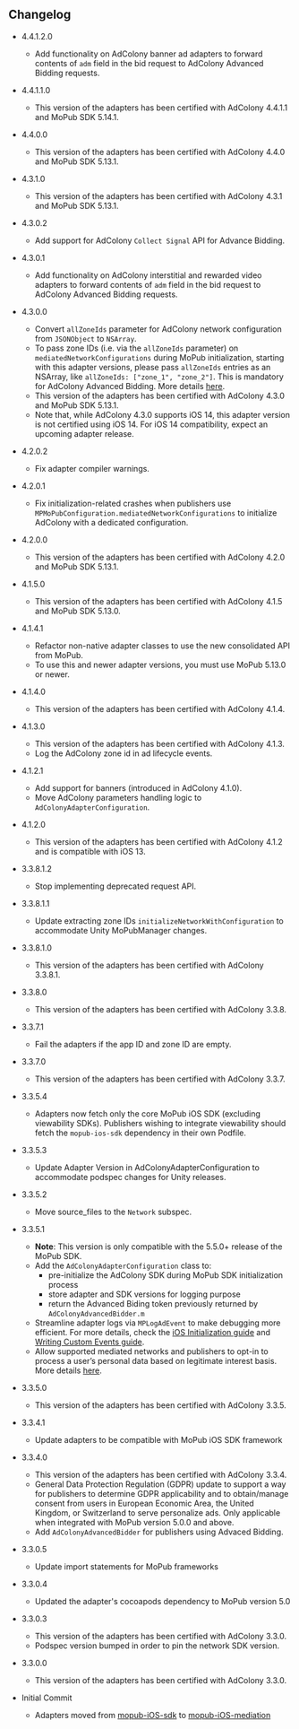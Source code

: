 ## Changelog
  * 4.4.1.2.0
    * Add functionality on AdColony banner ad adapters to forward contents of `adm` field in the bid request to AdColony Advanced Bidding requests.

  * 4.4.1.1.0
    * This version of the adapters has been certified with AdColony 4.4.1.1 and MoPub SDK 5.14.1.

  * 4.4.0.0
    * This version of the adapters has been certified with AdColony 4.4.0 and MoPub SDK 5.13.1.

  * 4.3.1.0
    * This version of the adapters has been certified with AdColony 4.3.1 and MoPub SDK 5.13.1.

  * 4.3.0.2
    * Add support for AdColony `Collect Signal` API for Advance Bidding.

  * 4.3.0.1
    * Add functionality on AdColony interstitial and rewarded video adapters to forward contents of `adm` field in the bid request to AdColony Advanced Bidding requests.

  * 4.3.0.0
    * Convert `allZoneIds` parameter for AdColony network configuration from `JSONObject` to `NSArray`. 
    * To pass zone IDs (i.e. via the `allZoneIds` parameter) on `mediatedNetworkConfigurations` during MoPub initialization, starting with this adapter versions, please pass `allZoneIds` entries as an NSArray, like `allZoneIds: ["zone_1", "zone_2"]`. This is mandatory for AdColony Advanced Bidding. More details [here](https://developers.mopub.com/publishers/mediation/networks/adcolony/).
    * This version of the adapters has been certified with AdColony 4.3.0 and MoPub SDK 5.13.1.
    * Note that, while AdColony 4.3.0 supports iOS 14, this adapter version is not certified using iOS 14.
    For iOS 14 compatibility, expect an upcoming adapter release.

  * 4.2.0.2
    * Fix adapter compiler warnings.

  * 4.2.0.1
    * Fix initialization-related crashes when publishers use `MPMoPubConfiguration.mediatedNetworkConfigurations` to initialize AdColony with a dedicated configuration.

  * 4.2.0.0
    * This version of the adapters has been certified with AdColony 4.2.0 and MoPub SDK 5.13.1.

  * 4.1.5.0
    * This version of the adapters has been certified with AdColony 4.1.5 and MoPub SDK 5.13.0.

  * 4.1.4.1
    * Refactor non-native adapter classes to use the new consolidated API from MoPub.
    * To use this and newer adapter versions, you must use MoPub 5.13.0 or newer.
  
  * 4.1.4.0
    * This version of the adapters has been certified with AdColony 4.1.4.

  * 4.1.3.0
    * This version of the adapters has been certified with AdColony 4.1.3.
    * Log the AdColony zone id in ad lifecycle events.

  * 4.1.2.1
    * Add support for banners (introduced in AdColony 4.1.0).
    * Move AdColony parameters handling logic to `AdColonyAdapterConfiguration`.

  * 4.1.2.0
    * This version of the adapters has been certified with AdColony 4.1.2 and is compatible with iOS 13.
  
  * 3.3.8.1.2
    * Stop implementing deprecated request API.

  * 3.3.8.1.1
    * Update extracting zone IDs `initializeNetworkWithConfiguration` to accommodate Unity MoPubManager changes.
    
  * 3.3.8.1.0
    * This version of the adapters has been certified with AdColony 3.3.8.1.

  * 3.3.8.0
    * This version of the adapters has been certified with AdColony 3.3.8.

  * 3.3.7.1
    * Fail the adapters if the app ID and zone ID are empty.

  * 3.3.7.0
    * This version of the adapters has been certified with AdColony 3.3.7.

  * 3.3.5.4
    * Adapters now fetch only the core MoPub iOS SDK (excluding viewability SDKs). Publishers wishing to integrate viewability should fetch the `mopub-ios-sdk` dependency in their own Podfile.

  * 3.3.5.3
    * Update Adapter Version in AdColonyAdapterConfiguration to accommodate podspec changes for Unity releases.

  * 3.3.5.2
    * Move source_files to the `Network` subspec.

  * 3.3.5.1
    * **Note**: This version is only compatible with the 5.5.0+ release of the MoPub SDK.
    * Add the `AdColonyAdapterConfiguration` class to: 
         * pre-initialize the AdColony SDK during MoPub SDK initialization process
         * store adapter and SDK versions for logging purpose
         * return the Advanced Biding token previously returned by `AdColonyAdvancedBidder.m`
    * Streamline adapter logs via `MPLogAdEvent` to make debugging more efficient. For more details, check the [iOS Initialization guide](https://developers.mopub.com/docs/ios/initialization/) and [Writing Custom Events guide](https://developers.mopub.com/docs/ios/custom-events/).
    * Allow supported mediated networks and publishers to opt-in to process a user’s personal data based on legitimate interest basis. More details [here](https://developers.mopub.com/docs/publisher/gdpr-guide/#legitimate-interest-support).

  * 3.3.5.0
    * This version of the adapters has been certified with AdColony 3.3.5.

  * 3.3.4.1
    * Update adapters to be compatible with MoPub iOS SDK framework
    
  * 3.3.4.0
    * This version of the adapters has been certified with AdColony 3.3.4.
    * General Data Protection Regulation (GDPR) update to support a way for publishers to determine GDPR applicability and to obtain/manage consent from users in European Economic Area, the United Kingdom, or Switzerland to serve personalize ads. Only applicable when integrated with MoPub version 5.0.0 and above.
    * Add `AdColonyAdvancedBidder` for publishers using Advaced Bidding.

  * 3.3.0.5
  	* Update import statements for MoPub frameworks

  * 3.3.0.4
  	* Updated the adapter's cocoapods dependency to MoPub version 5.0
  
  * 3.3.0.3
    * This version of the adapters has been certified with AdColony 3.3.0.
    * Podspec version bumped in order to pin the network SDK version.
    
  * 3.3.0.0
    * This version of the adapters has been certified with AdColony 3.3.0.

  * Initial Commit
  	* Adapters moved from [mopub-iOS-sdk](https://github.com/mopub/mopub-ios-sdk) to [mopub-iOS-mediation](https://github.com/mopub/mopub-iOS-mediation/)
